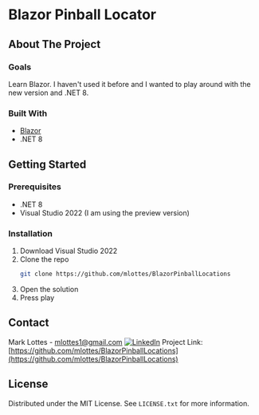 # Blazor Pinball Locator
<!-- ABOUT THE PROJECT -->
## About The Project

### Goals
Learn Blazor. I haven't used it before and I wanted to play around with the new version and .NET 8. 

### Built With
* [Blazor][Blazor-url]
* .NET 8
## Getting Started

### Prerequisites

* .NET 8
* Visual Studio 2022 (I am using the preview version)

### Installation

1. Download Visual Studio 2022
2. Clone the repo
   ```sh
   git clone https://github.com/mlottes/BlazorPinballLocations
   ```
3. Open the solution
4. Press play
<!-- CONTACT -->
## Contact

Mark Lottes - mlottes1@gmail.com
[![LinkedIn][linkedin-shield]][linkedin-url]
Project Link: [https://github.com/mlottes/BlazorPinballLocations](https://github.com/mlottes/BlazorPinballLocations)

<!-- MARKDOWN LINKS & IMAGES -->
<!-- https://www.markdownguide.org/basic-syntax/#reference-style-links -->
[license-shield]: https://img.shields.io/github/license/github_username/repo_name.svg?style=for-the-badge
[license-url]: https://github.com/github_username/repo_name/blob/master/LICENSE.txt
[linkedin-shield]: https://img.shields.io/badge/-LinkedIn-black.svg?style=for-the-badge&logo=linkedin&colorB=555
[linkedin-url]: https://linkedin.com/in/mlottes
[Blazor-url]: https://dotnet.microsoft.com/en-us/apps/aspnet/web-apps/blazor
[Project-url]: https://github.com/mlottes/BlazorPinballLocations


<!-- LICENSE -->
## License

Distributed under the MIT License. See `LICENSE.txt` for more information.